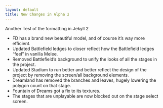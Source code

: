 ```yaml
---
layout: default
title: New Changes in Alpha 2
---
```


Another Test of the formatting in Jekyll 2

- FD has a brand new beautiful model, and of course it’s way more efficient.
- Updated Battlefield ledges to closer reflect how the Battlefield ledges “feel” in vanilla Melee.
- Removed Battlefield’s background to unify the looks of all the stages in the project.
- Updated Stadium to run better and better reflect the design of the project by removing the screen/all background elements.
- Dreamland has removed the branches and leaves, hugely lowering the polygon count on that stage.
- Fountain of Dreams got a fix to its textures.
- The stages that are unplayable are now blocked out on the stage select screen.
